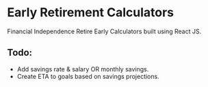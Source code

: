 # Early Retirement Calculators

Financial Independence Retire Early Calculators built using React JS.

## Todo:
- Add savings rate & salary OR monthly savings.
- Create ETA to goals based on savings projections. 